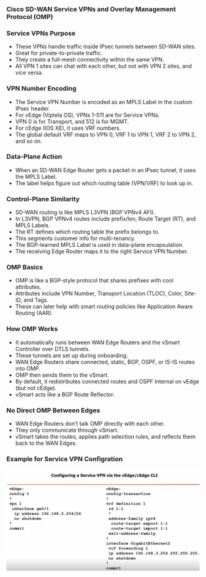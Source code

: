 ### Cisco SD-WAN Service VPNs and Overlay Management Protocol (OMP)

### Service VPNs Purpose
- These VPNs handle traffic inside IPsec tunnels between SD-WAN sites.
- Great for private-to-private traffic.
- They create a full-mesh connectivity within the same VPN.
- All VPN 1 sites can chat with each other, but not with VPN 2 sites, and vice versa.

### VPN Number Encoding
- The Service VPN Number is encoded as an MPLS Label in the custom IPsec header.
- For vEdge (Viptela OS), VPNs 1-511 are for Service VPNs.
- VPN 0 is for Transport, and 512 is for MGMT.
- For cEdge (IOS XE), it uses VRF numbers.
- The global default VRF maps to VPN 0, VRF 1 to VPN 1, VRF 2 to VPN 2, and so on.

### Data-Plane Action
- When an SD-WAN Edge Router gets a packet in an IPsec tunnel, it uses the MPLS Label.
- The label helps figure out which routing table (VPN/VRF) to look up in.

### Control-Plane Similarity
- SD-WAN routing is like MPLS L3VPN (BGP VPNv4 AFI).
- In L3VPN, BGP VPNv4 routes include prefix/len, Route Target (RT), and MPLS Labels.
- The RT defines which routing table the prefix belongs to.
- This segments customer info for multi-tenancy.
- The BGP-learned MPLS Label is used in data-plane encapsulation.
- The receiving Edge Router maps it to the right Service VPN Number.
### OMP Basics
- OMP is like a BGP-style protocol that shares prefixes with cool attributes.
- Attributes include VPN Number, Transport Location (TLOC), Color, Site-ID, and Tags.
- These can later help with smart routing policies like Application Aware Routing (AAR).

### How OMP Works
- It automatically runs between WAN Edge Routers and the vSmart Controller over DTLS tunnels.
- These tunnels are set up during onboarding.
- WAN Edge Routers share connected, static, BGP, OSPF, or IS-IS routes into OMP.
- OMP then sends them to the vSmart.
- By default, it redistributes connected routes and OSPF Internal on vEdge (but not cEdge).
- vSmart acts like a BGP Route Reflector.

### No Direct OMP Between Edges
- WAN Edge Routers don’t talk OMP directly with each other.
- They only communicate through vSmart.
- vSmart takes the routes, applies path selection rules, and reflects them back to the WAN Edges.

### Example for Service VPN Configration

<img src="../images/vpn_configration.png" alt="Example configration of VPN Configration" width="600"/>
